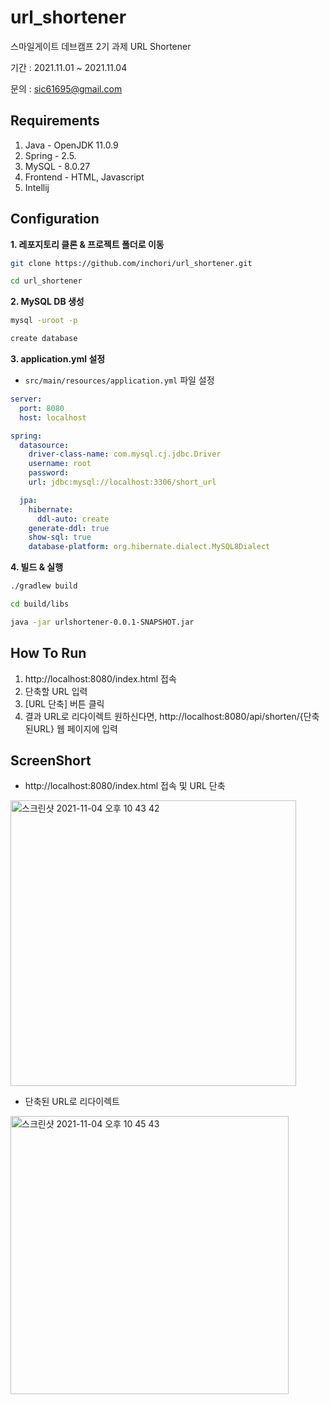 # url_shortener
스마일게이트 데브캠프 2기 과제 URL Shortener

기간 : 2021.11.01 ~ 2021.11.04

문의 : sic61695@gmail.com

## Requirements
1. Java - OpenJDK 11.0.9
2. Spring - 2.5.
3. MySQL - 8.0.27
4. Frontend - HTML, Javascript
5. Intellij

## Configuration

**1. 레포지토리 클론 & 프로젝트 폴더로 이동**
```bash
git clone https://github.com/inchori/url_shortener.git

cd url_shortener
```

**2. MySQL DB 생성**
```bash
mysql -uroot -p

create database
```

**3. application.yml 설정**
+ `src/main/resources/application.yml` 파일 설정
```yaml
server:
  port: 8080
  host: localhost

spring:
  datasource:
    driver-class-name: com.mysql.cj.jdbc.Driver
    username: root
    password:
    url: jdbc:mysql://localhost:3306/short_url

  jpa:
    hibernate:
      ddl-auto: create
    generate-ddl: true
    show-sql: true
    database-platform: org.hibernate.dialect.MySQL8Dialect
```

**4. 빌드 & 실행**
```bash
./gradlew build

cd build/libs

java -jar urlshortener-0.0.1-SNAPSHOT.jar
```

## How To Run
1. http://localhost:8080/index.html 접속
2. 단축할 URL 입력
3. [URL 단축] 버튼 클릭
4. 결과 URL로 리다이렉트 원하신다면, http://localhost:8080/api/shorten/{단축된URL} 웹 페이지에 입력

## ScreenShort
+ http://localhost:8080/index.html 접속 및 URL 단축
<img width="457" alt="스크린샷 2021-11-04 오후 10 43 42" src="https://user-images.githubusercontent.com/49394875/140324214-6970ad4b-cbd1-4db7-a60b-3e02a251c288.png">

+ 단축된 URL로 리다이렉트
<img width="445" alt="스크린샷 2021-11-04 오후 10 45 43" src="https://user-images.githubusercontent.com/49394875/140324605-f5941ea1-c952-4768-b83b-3f34ad6c754e.png">
